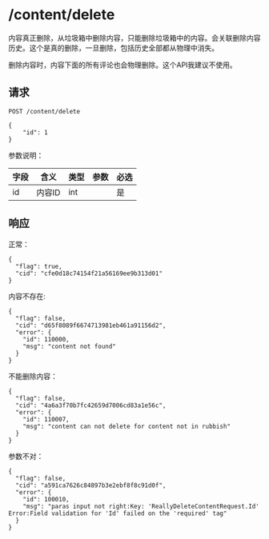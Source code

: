 # /content/delete

内容真正删除，从垃圾箱中删除内容，只能删除垃圾箱中的内容。会关联删除内容历史。这个是真的删除，一旦删除，包括历史全部都从物理中消失。

删除内容时，内容下面的所有评论也会物理删除。这个API我建议不使用。

## 请求

```
POST /content/delete

{
	"id": 1
}
```

参数说明：

| 字段   |      含义   |类型  |   参数 |  必选 |
|----------|--------|------|------|------|
| id | 内容ID | int | | 是 |


## 响应

正常：

```
{
  "flag": true,
  "cid": "cfe0d18c74154f21a56169ee9b313d01"
}
```

内容不存在:

```
{
  "flag": false,
  "cid": "d65f8089f6674713981eb461a91156d2",
  "error": {
    "id": 110000,
    "msg": "content not found"
  }
}
```

不能删除内容：

```
{
  "flag": false,
  "cid": "4a6a3f70b7fc42659d7006cd83a1e56c",
  "error": {
    "id": 110007,
    "msg": "content can not delete for content not in rubbish"
  }
}
```

参数不对：

```
{
  "flag": false,
  "cid": "a591ca7626c84897b3e2ebf8f8c91d0f",
  "error": {
    "id": 100010,
    "msg": "paras input not right:Key: 'ReallyDeleteContentRequest.Id' Error:Field validation for 'Id' failed on the 'required' tag"
  }
}
```